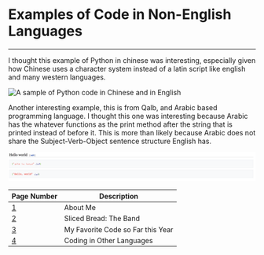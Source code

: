  # Examples of Code in Non-English Languages
---
I thought this example of Python in chinese was interesting, especially given how Chinese uses a character system instead of a latin script like english and many western languages.

![A sample of Python code in Chinese and in English](https://pbs.twimg.com/media/CpFYRowWIAA_WUG?format=jpg&name=360x360)

Another interesting example, this is from Qalb, and Arabic based programming language.
I thought this one was interesting because Arabic has the whatever functions as the print method after the string that is printed instead of before it.
This is more than likely because Arabic does not share the Subject-Verb-Object sentence structure English has.

![Hello world! code for Qalb, a programming language based on Arabic](https://github.com/HaydenTHaller/INFOTC1000-Final-Project/blob/master/Screen%20Shot%202019-12-01%20at%206.45.46%20PM.png)

| Page Number                              | Description                         |
| ---                                      | ---                                 |
| [1](README.md)                           | About Me                            |
| [2](Band_Page.md)                         | Sliced Bread: The Band              |
| [3](Favorite_Code.md)                     | My Favorite Code so Far this Year   |
| [4](Coding_in_Other_Languages.md)           | Coding in Other Languages           |
